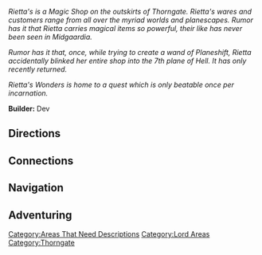 *Rietta's is a Magic Shop on the outskirts of Thorngate. Rietta's wares
and customers range from all over the myriad worlds and planescapes.
Rumor has it that Rietta carries magical items so powerful, their like
has never been seen in Midgaardia.*

*Rumor has it that, once, while trying to create a wand of Planeshift,
Rietta accidentally blinked her entire shop into the 7th plane of Hell.
It has only recently returned.*

*Rietta's Wonders is home to a quest which is only beatable once per
incarnation.*

**Builder:** Dev

## Directions

## Connections

## Navigation

## Adventuring

[Category:Areas That Need
Descriptions](Category:Areas_That_Need_Descriptions "wikilink")
[Category:Lord Areas](Category:Lord_Areas "wikilink")
[Category:Thorngate](Category:Thorngate "wikilink")
